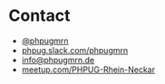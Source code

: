 # Contact

* [@phpugmrn](https://twitter.com/phpugmrn)
* [phpug.slack.com/phpugmrn](https://phpug.slack.com/phpugmrn)
* [info@phpugmrn.de](mailto:info@phpugmrn.de)
* [meetup.com/PHPUG-Rhein-Neckar](https://meetup.com/PHPUG-Rhein-Neckar)
